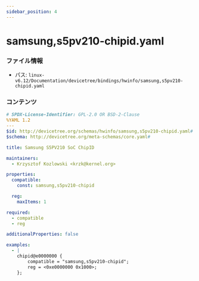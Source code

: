 ```yaml
---
sidebar_position: 4
---
```

# samsung,s5pv210-chipid.yaml

### ファイル情報

- パス: `linux-v6.12/Documentation/devicetree/bindings/hwinfo/samsung,s5pv210-chipid.yaml`

### コンテンツ

```yaml
# SPDX-License-Identifier: GPL-2.0 OR BSD-2-Clause
%YAML 1.2
---
$id: http://devicetree.org/schemas/hwinfo/samsung,s5pv210-chipid.yaml#
$schema: http://devicetree.org/meta-schemas/core.yaml#

title: Samsung S5PV210 SoC ChipID

maintainers:
  - Krzysztof Kozlowski <krzk@kernel.org>

properties:
  compatible:
    const: samsung,s5pv210-chipid

  reg:
    maxItems: 1

required:
  - compatible
  - reg

additionalProperties: false

examples:
  - |
    chipid@e0000000 {
        compatible = "samsung,s5pv210-chipid";
        reg = <0xe0000000 0x1000>;
    };

```
